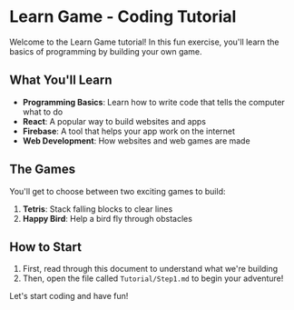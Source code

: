 # Learn Game - Coding Tutorial

Welcome to the Learn Game tutorial! In this fun exercise, you'll learn the basics of programming by building your own game.

## What You'll Learn

- **Programming Basics**: Learn how to write code that tells the computer what to do
- **React**: A popular way to build websites and apps
- **Firebase**: A tool that helps your app work on the internet
- **Web Development**: How websites and web games are made

## The Games

You'll get to choose between two exciting games to build:
1. **Tetris**: Stack falling blocks to clear lines
2. **Happy Bird**: Help a bird fly through obstacles

## How to Start

1. First, read through this document to understand what we're building
2. Then, open the file called `Tutorial/Step1.md` to begin your adventure!

Let's start coding and have fun!

